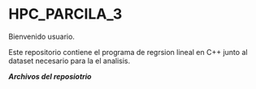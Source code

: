# HPC_PARCILA_3

Bienvenido usuario.

Este repositorio contiene el programa de regrsion lineal en C++ junto al dataset necesario para la el analisis.

***Archivos del reposiotrio***

